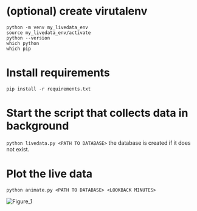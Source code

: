 # (optional) create virutalenv
```
python -m venv my_livedata_env
source my_livedata_env/activate
python --version
which python
which pip
```
# Install requirements
`pip install -r requirements.txt`

# Start the script that collects data in background

` python livedata.py <PATH TO DATABASE> `
the database is created if it does not exist.

# Plot the live data
` python animate.py <PATH TO DATABASE> <LOOKBACK MINUTES> `

![Figure_1](https://user-images.githubusercontent.com/12353864/155135159-b9b38c94-2c77-42d2-b579-0e180a622fc6.png)
